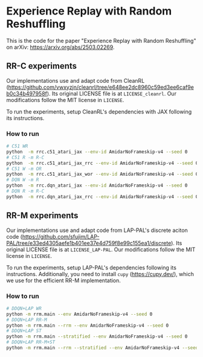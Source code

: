 # Experience Replay with Random Reshuffling

This is the code for the paper "Experience Replay with Random Reshuffling" on arXiv: https://arxiv.org/abs/2503.02269.

## RR-C experiments

Our implementations use and adapt code from CleanRL (https://github.com/vwxyzjn/cleanrl/tree/e648ee2dc8960c59ed3ee6caf9eb0c34b497958f). Its original LICENSE file is at `LICENSE_cleanrl`. Our modifications follow the MIT license in `LICENSE`.

To run the experiments, setup CleanRL's dependencies with JAX following its instructions.

### How to run
```bash
# C51 WR
python  -m rrc.c51_atari_jax --env-id AmidarNoFrameskip-v4 --seed 0
# C51 R -m R-C
python  -m rrc.c51_atari_jax_rrc --env-id AmidarNoFrameskip-v4 --seed 0
# C51 W -m OR
python  -m rrc.c51_atari_jax_wor --env-id AmidarNoFrameskip-v4 --seed 0
# DQN W -m R
python  -m rrc.dqn_atari_jax --env-id AmidarNoFrameskip-v4 --seed 0
# DQN R -m R-C
python  -m rrc.dqn_atari_jax_rrc --env-id AmidarNoFrameskip-v4 --seed 0
```

## RR-M experiments

Our implementations use and adapt code from LAP-PAL's discrete aciton code (https://github.com/sfujim/LAP-PAL/tree/e33ed4305aefe1b401ee37e4d759f8e99c155ea1/discrete). Its original LICENSE file is at `LICENSE_LAP-PAL`. Our modifications follow the MIT license in `LICENSE`.

To run the experiments, setup LAP-PAL's dependencies following its instructions. Additionally, you need to install `cupy` (https://cupy.dev/), which we use for the efficient RR-M implementation.

### How to run
```bash
# DDQN+LAP WR
python -m rrm.main --env AmidarNoFrameskip-v4 --seed 0
# DDQN+LAP RR-M
python -m rrm.main --rrm --env AmidarNoFrameskip-v4 --seed 0
# DDQN+LAP ST
python -m rrm.main --stratified --env AmidarNoFrameskip-v4 --seed 0
# DDQN+LAP RR-M+ST
python -m rrm.main --rrm --stratified --env AmidarNoFrameskip-v4 --seed 0
```
